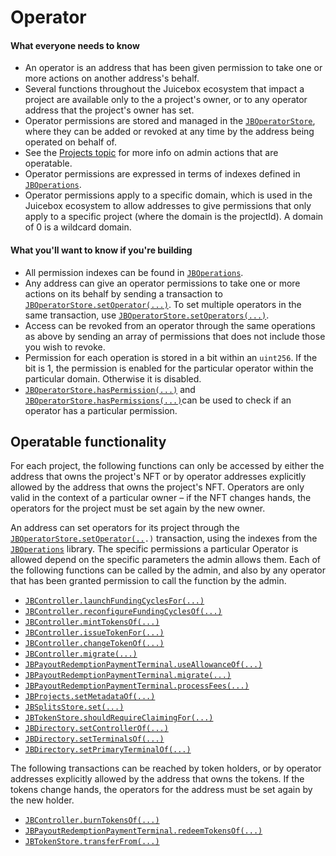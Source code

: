 # Operator

#### What everyone needs to know

* An operator is an address that has been given permission to take one or more actions on another address's behalf.
* Several functions throughout the Juicebox ecosystem that impact a project are available only to the a project's owner, or to any operator address that the project's owner has set.
* Operator permissions are stored and managed in the [`JBOperatorStore`](/protocol/api/contracts/jboperatorstore/), where they can be added or revoked at any time by the address being operated on behalf of.
* See the [Projects topic](project.md) for more info on admin actions that are operatable.
* Operator permissions are expressed in terms of indexes defined in [`JBOperations`](/protocol/api/libraries/jboperations.md).
* Operator permissions apply to a specific domain, which is used in the Juicebox ecosystem to allow addresses to give permissions that only apply to a specific project (where the domain is the projectId). A domain of 0 is a wildcard domain.

#### What you'll want to know if you're building

* All permission indexes can be found in [`JBOperations`](/protocol/api/libraries/jboperations.md).
* Any address can give an operator permissions to take one or more actions on its behalf by sending a transaction to [`JBOperatorStore.setOperator(...)`](/protocol/api/contracts/jboperatorstore/events/setoperator.md). To set multiple operators in the same transaction, use [`JBOperatorStore.setOperators(...)`](/protocol/api/contracts/jboperatorstore/write/setoperators.md).
* Access can be revoked from an operator through the same operations as above by sending  an array of permissions that does not include those you wish to revoke.
* Permission for each operation is stored in a bit within an `uint256`. If the bit is 1, the permission is enabled for the particular operator within the particular domain. Otherwise it is disabled.&#x20;
* [`JBOperatorStore.hasPermission(...)`](/protocol/api/contracts/jboperatorstore/read/haspermission.md) and [`JBOperatorStore.hasPermissions(...)`](/protocol/api/contracts/jboperatorstore/read/haspermissions.md)can be used to check if an operator has a particular permission.

## Operatable functionality

For each project, the following functions can only be accessed by either the address that owns the project's NFT or by operator addresses explicitly allowed by the address that owns the project's NFT. Operators are only valid in the context of a particular owner – if the NFT changes hands, the operators for the project must be set again by the new owner.

An address can set operators for its project through the [`JBOperatorStore.setOperator(..`](/protocol/api/contracts/jboperatorstore/write/setoperator.md)`.)` transaction, using the indexes from the [`JBOperations`](/protocol/api/libraries/jboperations.md) library. The specific permissions a particular Operator is allowed depend on the specific parameters the admin allows them. Each of the following functions can be called by the admin, and also by any operator that has been granted permission to call the function by the admin.

* [`JBController.launchFundingCyclesFor(...)`](/protocol/api/contracts/or-controllers/jbcontroller/write/launchfundingcyclesfor.md)
* [`JBController.reconfigureFundingCyclesOf(...)`](/protocol/api/contracts/or-controllers/jbcontroller/write/reconfigurefundingcyclesof.md)
* [`JBController.mintTokensOf(...)`](/protocol/api/contracts/or-controllers/jbcontroller/write/minttokensof.md)
* [`JBController.issueTokenFor(...)`](/protocol/api/contracts/or-controllers/jbcontroller/write/issuetokenfor.md)
* [`JBController.changeTokenOf(...)`](/protocol/api/contracts/or-controllers/jbcontroller/write/changetokenof.md)
* [`JBController.migrate(...)`](/protocol/api/contracts/or-abstract/jbpayoutredemptionpaymentterminal/write/migrate.md)
* [`JBPayoutRedemptionPaymentTerminal.useAllowanceOf(...)`](/protocol/api/contracts/or-abstract/jbpayoutredemptionpaymentterminal/write/useallowanceof.md)
* [`JBPayoutRedemptionPaymentTerminal.migrate(...)`](/protocol/api/contracts/or-abstract/jbpayoutredemptionpaymentterminal/write/migrate.md)
* [`JBPayoutRedemptionPaymentTerminal.processFees(...)`](/protocol/api/contracts/or-abstract/jbpayoutredemptionpaymentterminal/write/processfees.md)
* [`JBProjects.setMetadataOf(...)`](/protocol/api/contracts/jbprojects/write/setmetadataof.md)
* [`JBSplitsStore.set(...)`](/protocol/api/contracts/jbsplitsstore/write/set.md)
* [`JBTokenStore.shouldRequireClaimingFor(...)`](/protocol/api/contracts/jbtokenstore/write/shouldrequireclaimingfor.md)
* [`JBDirectory.setControllerOf(...)`](/protocol/api/contracts/jbdirectory/write/setcontrollerof.md)
* [`JBDirectory.setTerminalsOf(...)`](/protocol/api/contracts/jbdirectory/write/setterminalsof.md)
* [`JBDirectory.setPrimaryTerminalOf(...)`](/protocol/api/contracts/jbdirectory/write/setprimaryterminalof.md)

The following transactions can be reached by token holders, or by operator addresses explicitly allowed by the address that owns the tokens.  If the tokens change hands, the operators for the address must be set again by the new holder.

* [`JBController.burnTokensOf(...)`](/protocol/api/contracts/or-controllers/jbcontroller/write/burntokensof.md)
* [`JBPayoutRedemptionPaymentTerminal.redeemTokensOf(...)`](/protocol/api/contracts/or-abstract/jbpayoutredemptionpaymentterminal/write/redeemtokensof.md)
* [`JBTokenStore.transferFrom(...)`](/protocol/api/contracts/jbtokenstore/write/transferfrom.md)
